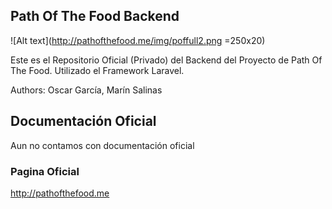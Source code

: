 ## Path Of The Food Backend

![Alt text](http://pathofthefood.me/img/poffull2.png =250x20)


Este es el Repositorio Oficial (Privado) del Backend del Proyecto de Path Of The Food.
Utilizado el Framework Laravel.

Authors: Oscar García, Marín Salinas

## Documentación Oficial

Aun no contamos con documentación oficial

### Pagina Oficial

http://pathofthefood.me
